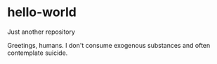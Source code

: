 # hello-world
Just another repository

Greetings, humans. I don't consume exogenous substances and often contemplate suicide.
